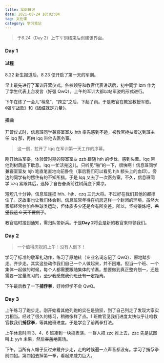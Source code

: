 ```yaml
---
title: 军训日记
date: 2021-08-24 10:02:04
tag: 文化课
category: 学习笔记
---
```


> 于8.24（Day 2）上午军训结束后创建该界面。

### Day 1

#### 过程

8.22 新生报道后，8.23 便开启了第一天的军训。

早上最先进行了军训开营仪式。各校领导和教官代表讲话后，初中同学 lzm 作为了学生代表上台发言（好强 QwQ）。上午的军训大都以站军姿的形式进行。

下午在练了一会儿“稍息”、“跨立”之后，下起了雨。于是教官在教室教授军歌。《强军战歌》和《团结就是力量》。

#### 插曲

开营仪式时，信息班同学兼寝室室友 hth 率先感到不适，被教官搀扶着送到班主任 lqq 那，再由 lqq 带他去医务室。

> 这一倒，拉开了 lqq 在军训第一天工作的序幕。

刚开始站军姿，体验营时期的寝室室友 zzb 跟随 hth 的步伐，感到头晕。lqq 带他到树荫底下歇息。lqq 一忙活完这儿，只听见“啪”的一下，很快啊！信息班同学兼寝室室友 hjh 笔直笔直地向前卧倒（事后我们可以看见 hjh 额头上的血印）。旁边的同学有的愣住有的不知所措。于是 lqq 又去了一次医务室。不久，信息班同学 czq 紧跟其后，选择了自告奋勇前往树荫底下乘凉。

短短几十分钟，信息班连损 hth、hjh、czq 三元大将。不过好在我们其他的都撑住了。这故事也让我们体会到，信息班常年待在机房这样一个封闭的环境，虽然大家都经常参加各种球类运动，但体质多少还是会有所变差。所以，坚持锻炼吧，~~希望我这 6 天不要倒了~~。

教官临时接到通知，需归队带新兵。于是**Day 2**将会是新的教官来带领我们。

### Day 2

> 一个值得庆祝的上午！没有人倒下！

学习了标准的敬军礼动作，练习了原地转（专业名词忘记了 QwQ）、原地踏步走、齐步走。其实这些动作我们自己一个人做起来，并不困难。但当一个班、一个集体一起做的时候，每个人都需要跟随集体的节奏。想要做到真正整齐划一，还是需要一定量练习的，~~至少我感觉我们班还有一定距离~~。

下午最后教了一下**捕俘拳**，好帅但学不会 QwQ。

### Day 3

上午练习了跑步走。刚开始看其他列跑的实在是狼狈，到了自己列走了发现大家实力相当。经过了很久的练习，稍微像样了点。1 班教官见我们进度太快似乎让咱教官教我们**捕俘拳**，等其他班进度。于是学会了前两拳打法。

上午休息时间 3、4、6 班凑到一块搞表演。一群人把 zzc 推上去，zzc 先是试图叫上 yyh 未果，然后~~害羞地~~离场。

下午。当所有人帽子反过来戴齐步走，走的时候遍一点声音都没有。学习了捕俘拳前四招。第四招去掉第一拳，看起来威力巨大。